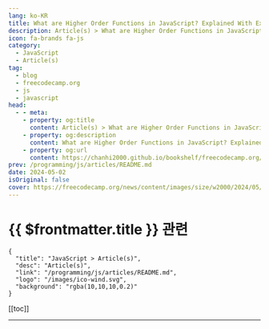 ```yaml
---
lang: ko-KR
title: What are Higher Order Functions in JavaScript? Explained With Examples
description: Article(s) > What are Higher Order Functions in JavaScript? Explained With Examples
icon: fa-brands fa-js
category: 
  - JavaScript
  - Article(s)
tag: 
  - blog
  - freecodecamp.org
  - js
  - javascript
head:
  - - meta:
    - property: og:title
      content: Article(s) > What are Higher Order Functions in JavaScript? Explained With Examples
    - property: og:description
      content: What are Higher Order Functions in JavaScript? Explained With Examples
    - property: og:url
      content: https://chanhi2000.github.io/bookshelf/freecodecamp.org/higher-order-functions-explained.html
prev: /programming/js/articles/README.md
date: 2024-05-02
isOriginal: false
cover: https://freecodecamp.org/news/content/images/size/w2000/2024/05/Ivory-and-Blue-Lavender-Aesthetic-Photo-Collage-Presentation--7-.png
---
```


# {{ $frontmatter.title }} 관련

```component VPCard
{
  "title": "JavaScript > Article(s)",
  "desc": "Article(s)",
  "link": "/programming/js/articles/README.md",
  "logo": "/images/ico-wind.svg",
  "background": "rgba(10,10,10,0.2)"
}
```

[[toc]]

---

<SiteInfo
  name="What are Higher Order Functions in JavaScript? Explained With Examples"
  desc="JavaScript offers a powerful feature known as higher order functions (HOFs). These functions elevate your code by treating other functions as citizens of the language itself.  In simpler terms, HOFs can accept functions as arguments and even return functions as results. This ability allows developers to write clean, reusable, and"
  url="https://freecodecamp.org/news/higher-order-functions-explained/"
  logo="https://cdn.freecodecamp.org/universal/favicons/favicon.ico"
  preview="https://freecodecamp.org/news/content/images/size/w2000/2024/05/Ivory-and-Blue-Lavender-Aesthetic-Photo-Collage-Presentation--7-.png"/>

<!-- TODO: 작성 -->


